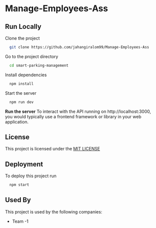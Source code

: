 
# Manage-Employees-Ass

## Run Locally

Clone the project

```bash
  git clone https://github.com/jahangiralom99/Manage-Employees-Ass
```

Go to the project directory

```bash
  cd smart-parking-management
```

Install dependencies

```bash
  npm install
```

Start the server

```bash
  npm run dev
```

 **Run the server**
To interact with the API running on http://localhost:3000, you would typically use a frontend framework or library in your web application.

## License

This project is licensed under the [MIT LICENSE](https://choosealicense.com/licenses/mit/)


## Deployment

To deploy this project run

```bash
  npm start
```


## Used By

This project is used by the following companies:

- Team -1

